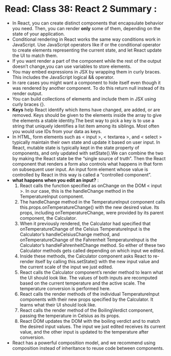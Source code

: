 # Read: Class 38: React 2 Summary :
* In React, you can create distinct components that encapsulate behavior you need. Then, you can render **only** some of them, depending on the state of your application.
* Conditional rendering in React works the same way conditions work in JavaScript. Use JavaScript operators like if or the conditional operator to create elements representing the current state, and let React update the UI to match them.
* If you want render a part of the component while the rest of the output doesn’t change,you can use variables to store elements.
* You may embed expressions in JSX by wrapping them in curly braces. This includes the JavaScript logical && operator. 
* In rare cases you might want a component to hide itself even though it was rendered by another component. To do this return null instead of its render output.
* You can build collections of elements and include them in JSX using curly braces {}.
* **Keys** help React identify which items have changed, are added, or are removed. Keys should be given to the elements inside the array to give the elements a stable identity.The best way to pick a key is to use a string that uniquely identifies a list item among its siblings. Most often you would use IDs from your data as keys.
* In HTML, form elements such as < input >, < textarea >, and < select > typically maintain their own state and update it based on user input. In React, mutable state is typically kept in the state property of components, and only updated with setState().We can combine the two by making the React state be the “single source of truth”. Then the React component that renders a form also controls what happens in that form on subsequent user input. An input form element whose value is controlled by React in this way is called a “controlled component”.
* **what happens when you edit an input?** :
  1.  React calls the function specified as onChange on the DOM < input >. In our case, this is the handleChange method in the TemperatureInput component.
  2. The handleChange method in the TemperatureInput component calls this.props.onTemperatureChange() with the new desired value. Its props, including onTemperatureChange, were provided by its parent component, the Calculator.
  3. When it previously rendered, the Calculator had specified that onTemperatureChange of the Celsius TemperatureInput is the Calculator’s handleCelsiusChange method, and onTemperatureChange of the Fahrenheit TemperatureInput is the Calculator’s handleFahrenheitChange method. So either of these two Calculator methods gets called depending on which input we edited.
  4. Inside these methods, the Calculator component asks React to re-render itself by calling this.setState() with the new input value and the current scale of the input we just edited.
  5. React calls the Calculator component’s render method to learn what the UI should look like. The values of both inputs are recomputed based on the current temperature and the active scale. The temperature conversion is performed here.
  6. React calls the render methods of the individual TemperatureInput components with their new props specified by the Calculator. It learns what their UI should look like.
  7. React calls the render method of the BoilingVerdict component, passing the temperature in Celsius as its props.
  8. React DOM updates the DOM with the boiling verdict and to match the desired input values. The input we just edited receives its current value, and the other input is updated to the temperature after conversion.
* React has a powerful composition model, and we recommend using composition instead of inheritance to reuse code between components.
